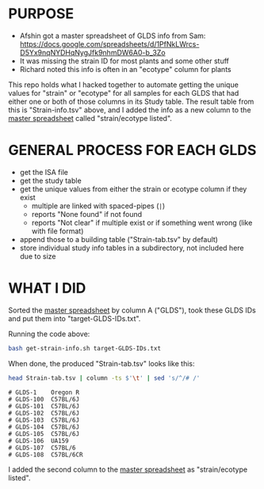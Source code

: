 
# PURPOSE  

- Afshin got a master spreadsheet of GLDS info from Sam: https://docs.google.com/spreadsheets/d/1PfNkLWrcs-D5Yx9nqNYDHqNygJfk9nhmDW6A0-b_3Zo  
- It was missing the strain ID for most plants and some other stuff  
- Richard noted this info is often in an "ecotype" column for plants  

This repo holds what I hacked together to automate getting the unique values for "strain" or "ecotype" for all samples for each GLDS that had either one or both of those columns in its Study table. The result table from this is "Strain-info.tsv" above, and I added the info as a new column to the [master spreadsheet](https://docs.google.com/spreadsheets/d/1PfNkLWrcs-D5Yx9nqNYDHqNygJfk9nhmDW6A0-b_3Zo) called "strain/ecotype listed".   

# GENERAL PROCESS FOR EACH GLDS  

- get the ISA file
- get the study table
- get the unique values from either the strain or ecotype column if they exist
  - multiple are linked with spaced-pipes (` | `)
  - reports "None found" if not found
  - reports "Not clear" if multiple exist or if something went wrong (like with file format)
- append those to a building table ("Strain-tab.tsv" by default)
- store individual study info tables in a subdirectory, not included here due to size


# WHAT I DID  

Sorted the [master spreadsheet](https://docs.google.com/spreadsheets/d/1PfNkLWrcs-D5Yx9nqNYDHqNygJfk9nhmDW6A0-b_3Zo) by column A ("GLDS"), took these GLDS IDs and put them into "target-GLDS-IDs.txt".

Running the code above:
```bash
bash get-strain-info.sh target-GLDS-IDs.txt
```

When done, the produced "Strain-tab.tsv" looks like this:

```bash
head Strain-tab.tsv | column -ts $'\t' | sed 's/^/# /'
```
```
# GLDS-1    Oregon R
# GLDS-100  C57BL/6J
# GLDS-101  C57BL/6J
# GLDS-102  C57BL/6J
# GLDS-103  C57BL/6J
# GLDS-104  C57BL/6J
# GLDS-105  C57BL/6J
# GLDS-106  UA159
# GLDS-107  C57BL/6
# GLDS-108  C57BL/6CR
```

I added the second column to the [master spreadsheet](https://docs.google.com/spreadsheets/d/1PfNkLWrcs-D5Yx9nqNYDHqNygJfk9nhmDW6A0-b_3Zo) as "strain/ecotype listed". 

